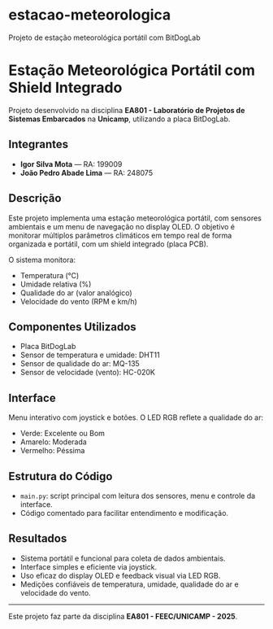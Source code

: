 # estacao-meteorologica
Projeto de estação meteorológica portátil com BitDogLab

# Estação Meteorológica Portátil com Shield Integrado

Projeto desenvolvido na disciplina **EA801 - Laboratório de Projetos de Sistemas Embarcados** na **Unicamp**, utilizando a placa BitDogLab.

## Integrantes

- **Igor Silva Mota** — RA: 199009  
- **João Pedro Abade Lima** — RA: 248075

## Descrição

Este projeto implementa uma estação meteorológica portátil, com sensores ambientais e um menu de navegação no display OLED. O objetivo é monitorar múltiplos parâmetros climáticos em tempo real de forma organizada e portátil, com um shield integrado (placa PCB).

O sistema monitora:
- Temperatura (°C)
- Umidade relativa (%)
- Qualidade do ar (valor analógico)
- Velocidade do vento (RPM e km/h)

## Componentes Utilizados

- Placa BitDogLab
- Sensor de temperatura e umidade: DHT11
- Sensor de qualidade do ar: MQ-135
- Sensor de velocidade (vento): HC-020K

## Interface

Menu interativo com joystick e botões. O LED RGB reflete a qualidade do ar:
- Verde: Excelente ou Bom
- Amarelo: Moderada
- Vermelho: Péssima

## Estrutura do Código

- `main.py`: script principal com leitura dos sensores, menu e controle da interface.
- Código comentado para facilitar entendimento e modificação.

## Resultados

- Sistema portátil e funcional para coleta de dados ambientais.
- Interface simples e eficiente via joystick.
- Uso eficaz do display OLED e feedback visual via LED RGB.
- Medições confiáveis de temperatura, umidade, qualidade do ar e velocidade do vento.
  
---

Este projeto faz parte da disciplina **EA801 - FEEC/UNICAMP - 2025**.
